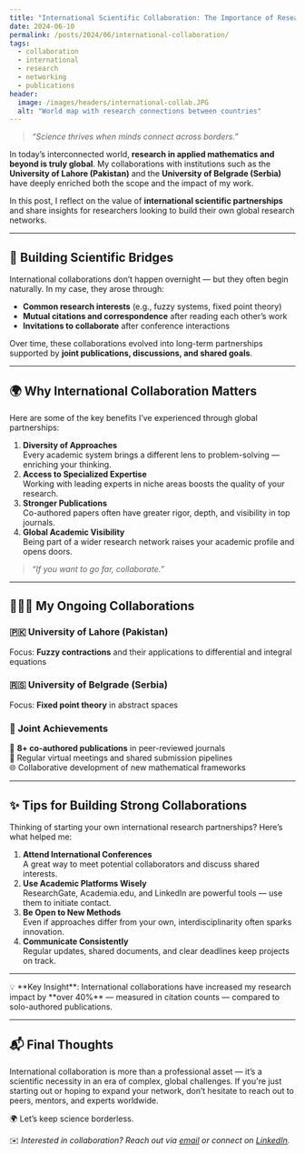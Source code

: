```yaml
---
title: "International Scientific Collaboration: The Importance of Research Networks"
date: 2024-06-10
permalink: /posts/2024/06/international-collaboration/
tags:
  - collaboration
  - international
  - research
  - networking
  - publications
header:
  image: /images/headers/international-collab.JPG
  alt: "World map with research connections between countries"
---
```


> _“Science thrives when minds connect across borders.”_

In today’s interconnected world, **research in applied mathematics and beyond is truly global**. My collaborations with institutions such as the **University of Lahore (Pakistan)** and the **University of Belgrade (Serbia)** have deeply enriched both the scope and the impact of my work.

In this post, I reflect on the value of **international scientific partnerships** and share insights for researchers looking to build their own global research networks.

---

## 🌉 Building Scientific Bridges

International collaborations don’t happen overnight — but they often begin naturally. In my case, they arose through:

- **Common research interests** (e.g., fuzzy systems, fixed point theory)  
- **Mutual citations and correspondence** after reading each other’s work  
- **Invitations to collaborate** after conference interactions  

Over time, these collaborations evolved into long-term partnerships supported by **joint publications, discussions, and shared goals**.

---

## 🌍 Why International Collaboration Matters

Here are some of the key benefits I’ve experienced through global partnerships:

1. **Diversity of Approaches**  
   Every academic system brings a different lens to problem-solving — enriching your thinking.  
2. **Access to Specialized Expertise**  
   Working with leading experts in niche areas boosts the quality of your research.  
3. **Stronger Publications**  
   Co-authored papers often have greater rigor, depth, and visibility in top journals.  
4. **Global Academic Visibility**  
   Being part of a wider research network raises your academic profile and opens doors.  

> _“If you want to go far, collaborate.”_

---

## 🧑‍🤝‍🧑 My Ongoing Collaborations

### 🇵🇰 University of Lahore (Pakistan)  
Focus: **Fuzzy contractions** and their applications to differential and integral equations

### 🇷🇸 University of Belgrade (Serbia)  
Focus: **Fixed point theory** in abstract spaces

### 🤝 Joint Achievements  
📄 **8+ co-authored publications** in peer-reviewed journals  
💬 Regular virtual meetings and shared submission pipelines  
🌐 Collaborative development of new mathematical frameworks

---

## ✨ Tips for Building Strong Collaborations

Thinking of starting your own international research partnerships? Here’s what helped me:

1. **Attend International Conferences**  
   A great way to meet potential collaborators and discuss shared interests.  
2. **Use Academic Platforms Wisely**  
   ResearchGate, Academia.edu, and LinkedIn are powerful tools — use them to initiate contact.  
3. **Be Open to New Methods**  
   Even if approaches differ from your own, interdisciplinarity often sparks innovation.  
4. **Communicate Consistently**  
   Regular updates, shared documents, and clear deadlines keep projects on track.  

---

<div class="notice--success" markdown="1">
💡 **Key Insight**:  
International collaborations have increased my research impact by **over 40%** — measured in citation counts — compared to solo-authored publications.
</div>

---

## 📬 Final Thoughts

International collaboration is more than a professional asset — it’s a scientific necessity in an era of complex, global challenges. If you're just starting out or hoping to expand your network, don’t hesitate to reach out to peers, mentors, and experts worldwide.

🌍 Let’s keep science borderless.

✉️ _Interested in collaboration? Reach out via [email](mailto:your.email@example.com) or connect on [LinkedIn](#)._
